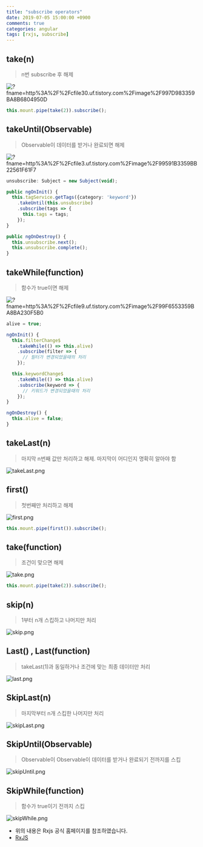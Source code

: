 ```yaml
---
title: "subscribe operators"
date: 2019-07-05 15:00:00 +0900
comments: true
categories: angular
tags: [rxjs, subscribe]
---
```



## take(n)
> n번 subscribe 후 해제

![?fname=http%3A%2F%2Fcfile30.uf.tistory.com%2Fimage%2F997D983359BA8B6804950D](http://img1.daumcdn.net/thumb/R1920x0/?fname=http%3A%2F%2Fcfile30.uf.tistory.com%2Fimage%2F997D983359BA8B6804950D)

```ts
this.mount.pipe(take(2)).subscribe();
```

## takeUntil(Observable)
> Observable이 데이터를 받거나 완료되면 해제

![?fname=http%3A%2F%2Fcfile3.uf.tistory.com%2Fimage%2F99591B3359BB22561F61F7](http://img1.daumcdn.net/thumb/R1920x0/?fname=http%3A%2F%2Fcfile3.uf.tistory.com%2Fimage%2F99591B3359BB22561F61F7)

```ts
unsubscribe: Subject = new Subject(void);

public ngOnInit() {
  this.tagService.getTags({category: 'keyword'})
    .takeUntil(this.unsubscribe)
    .subscribe(tags => {
      this.tags = tags;
    });
}

public ngOnDestroy() {
  this.unsubscribe.next();
  this.unsubscribe.complete();
}
```

## takeWhile(function)
> 함수가 true이면 해제

![?fname=http%3A%2F%2Fcfile9.uf.tistory.com%2Fimage%2F99F6553359BA8BA230F5B0](http://img1.daumcdn.net/thumb/R1920x0/?fname=http%3A%2F%2Fcfile9.uf.tistory.com%2Fimage%2F99F6553359BA8BA230F5B0)

```ts
alive = true;

ngOnInit() {
  this.filterChange$
    .takeWhile(() => this.alive)
    .subscribe(filter => {
      // 필터가 변경되었을때의 처리
    });

  this.keywordChange$
    .takeWhile(() => this.alive)
    .subscribe(keyword => {
      // 키워드가 변경되었을때의 처리
    });
}

ngOnDestroy() {
  this.alive = false;
}
```

## takeLast(n)
> 마지막 n번째 값만 처리하고 해제. 마지막이 어디인지 명확히 알아야 함

![takeLast.png](https://rxjs-dev.firebaseapp.com/assets/images/marble-diagrams/takeLast.png)

## first()
> 첫번째만 처리하고 해제

![first.png](https://rxjs-dev.firebaseapp.com/assets/images/marble-diagrams/first.png)

```ts
this.mount.pipe(first()).subscribe();
```

## take(function)
> 조건이 맞으면 해제

![take.png](https://rxjs-dev.firebaseapp.com/assets/images/marble-diagrams/take.png)

```ts
this.mount.pipe(take(2)).subscribe();
```

## skip(n)
> 1부터 n개  스킵하고 나머지만 처리

![skip.png](https://rxjs-dev.firebaseapp.com/assets/images/marble-diagrams/skip.png)


## Last() , Last(function)
> takeLast(1)과 동일하거나 조건에 맞는 최종 데이터만 처리

![last.png](https://rxjs-dev.firebaseapp.com/assets/images/marble-diagrams/last.png)


## SkipLast(n)
> 마지막부터 n개 스킵한 나머지만 처리

![skipLast.png](https://rxjs-dev.firebaseapp.com/assets/images/marble-diagrams/skipLast.png)


## SkipUntil(Observable)
> Observable이 Observable이 데이터를 받거나 완료되기 전까지를 스킵

![skipUntil.png](https://rxjs-dev.firebaseapp.com/assets/images/marble-diagrams/skipUntil.png)


## SkipWhile(function)
> 함수가 true이기 전까지 스킵

![skipWhile.png](https://rxjs-dev.firebaseapp.com/assets/images/marble-diagrams/skipWhile.png)


* 위의 내용은 Rxjs 공식 홈페이지를 참조하였습니다.
* [RxJS](https://rxjs-dev.firebaseapp.com/api/operators)

